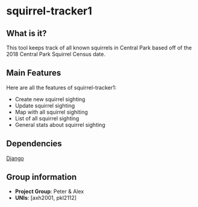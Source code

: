 # squirrel-tracker1

## What is it?

This tool keeps track of all known squirrels in Central Park based off of the 2018 Central Park Squirrel Census date.

## Main Features
Here are all the features of squirrel-tracker1:
* Create new squirrel sighting
* Update squirrel sighting
* Map with all squirrel sighiting
* List of all squirrel sighting
* General stats about squirrel sighting

## Dependencies
[Django](https://www.djangoproject.com/)

## Group information
* **Project Group**: Peter & Alex  
* **UNIs**: [axh2001, pkl2112]  


